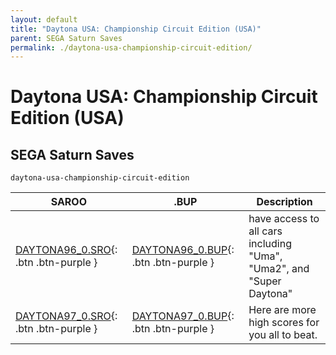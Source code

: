 ```yaml
---
layout: default
title: "Daytona USA: Championship Circuit Edition (USA)"
parent: SEGA Saturn Saves
permalink: ./daytona-usa-championship-circuit-edition/
---
```

# Daytona USA: Championship Circuit Edition (USA)

## SEGA Saturn Saves

`daytona-usa-championship-circuit-edition`

| SAROO | .BUP | Description |
|------|----------|-------------|
| [DAYTONA96_0.SRO](DAYTONA96_0.SRO){: .btn .btn-purple } | [DAYTONA96_0.BUP](DAYTONA96_0.BUP){: .btn .btn-purple } | have access to all cars including "Uma", "Uma2", and "Super Daytona" |
| [DAYTONA97_0.SRO](DAYTONA97_0.SRO){: .btn .btn-purple } | [DAYTONA97_0.BUP](DAYTONA97_0.BUP){: .btn .btn-purple } | Here are more high scores for you all to beat. |
